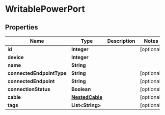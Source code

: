 # WritablePowerPort

## Properties
Name | Type | Description | Notes
------------ | ------------- | ------------- | -------------
**id** | **Integer** |  |  [optional]
**device** | **Integer** |  | 
**name** | **String** |  | 
**connectedEndpointType** | **String** |  |  [optional]
**connectedEndpoint** | **String** |  |  [optional]
**connectionStatus** | **Boolean** |  |  [optional]
**cable** | [**NestedCable**](NestedCable.md) |  |  [optional]
**tags** | **List&lt;String&gt;** |  |  [optional]
